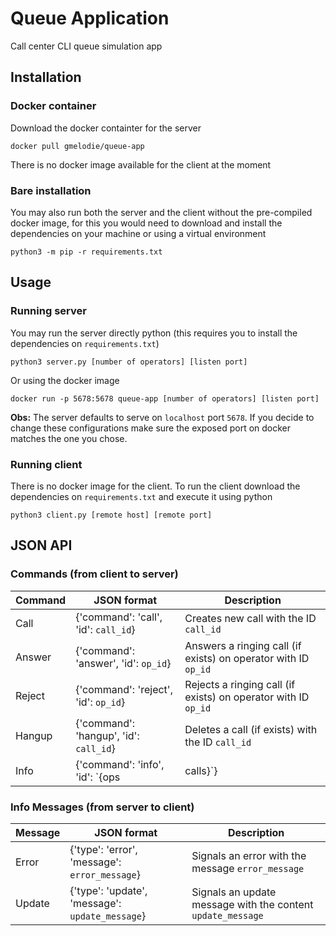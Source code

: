 # Queue Application
Call center CLI queue simulation app

## Installation
### Docker container
Download the docker containter for the server
```
docker pull gmelodie/queue-app
```

There is no docker image available for the client at the moment

### Bare installation
You may also run both the server and the client without the pre-compiled docker image,
 for this you would need to download and install the dependencies
 on your machine or using a virtual environment
```
python3 -m pip -r requirements.txt
```

## Usage
### Running server
You may run the server directly python (this requires you to install the dependencies on `requirements.txt`)
```
python3 server.py [number of operators] [listen port]
```
Or using the docker image
```
docker run -p 5678:5678 queue-app [number of operators] [listen port]
```

**Obs:** The server defaults to serve on `localhost` port `5678`. If you decide to change these configurations
 make sure the exposed port on docker matches the one you chose.

### Running client
There is no docker image for the client. To run the client download the dependencies on
 `requirements.txt` and execute it using python

```
python3 client.py [remote host] [remote port]
```


## JSON API
### Commands (from client to server)
Command | JSON format | Description
--- | --- | ---
Call | {'command': 'call', 'id': `call_id`} | Creates new call with the ID `call_id`
Answer | {'command': 'answer', 'id': `op_id`} | Answers a ringing call (if exists) on operator with ID `op_id`
Reject | {'command': 'reject', 'id': `op_id`} | Rejects a ringing call (if exists) on operator with ID `op_id`
Hangup | {'command': 'hangup', 'id': `call_id`} | Deletes a call (if exists) with the ID `call_id`
Info | {'command': 'info', 'id': `{ops | calls}`} | Prints informations about operators (if `ops`) or call queues (if `calls`)

### Info Messages (from server to client)
Message | JSON format | Description
--- | --- | ---
Error | {'type': 'error', 'message': `error_message`} | Signals an error with the message `error_message`
Update | {'type': 'update', 'message': `update_message`} | Signals an update message with the content `update_message`
